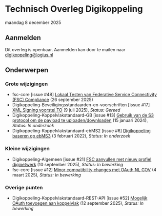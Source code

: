 <!-----------------------------







   :warning: Dit bestand wordt automatisch gegenereerd.
   :warning: Handmatige toevoegingen worden overschreven.







----------------------------->
# Technisch Overleg Digikoppeling

maandag 8 december 2025
## Aanmelden

Dit overleg is openbaar. Aanmelden kan door te mailen naar digikoppeling@logius.nl

## Onderwerpen

### Grote wijzigingen
* fsc-core [issue #48] [Lokaal Testen van Federative Service Connectivity (FSC) Compliance](https://github.com/Logius-standaarden/fsc-core/issues/48) (26 september 2025)
* Digikoppeling-Beveiligingsstandaarden-en-voorschriften [issue #17] [XML Signing voorstel TO](https://github.com/Logius-standaarden/Digikoppeling-Beveiligingsstandaarden-en-voorschriften/pull/17) (9 juli 2025), _Status: Gereed_
* Digikoppeling-Koppelvlakstandaard-GB [issue #13] [Gebruik van de S3 protocol om de payload te uploaden/downloaden](https://github.com/Logius-standaarden/Digikoppeling-Koppelvlakstandaard-GB/issues/13) (15 januari 2024), _Status: In onderzoek_
* Digikoppeling-Koppelvlakstandaard-ebMS2 [issue #6] [Digikoppeling baseren op ebMS3](https://github.com/Logius-standaarden/Digikoppeling-Koppelvlakstandaard-ebMS2/issues/6) (3 februari 2022), _Status: In onderzoek_

### Kleine wijzigingen
* Digikoppeling-Algemeen [issue #21] [FSC aanvullen met nieuw profiel diginetwerk](https://github.com/Logius-standaarden/Digikoppeling-Algemeen/issues/21) (10 september 2025), _Status: In bewerking_
* fsc-core [issue #12] [Minor compatibility changes met OAuth NL GOV](https://github.com/Logius-standaarden/fsc-core/issues/12) (4 maart 2025), _Status: In bewerking_

### Overige punten
* Digikoppeling-Koppelvlakstandaard-REST-API [issue #52] [Mogelijk OAuth toevoegen aan koppelvlak](https://github.com/Logius-standaarden/Digikoppeling-Koppelvlakstandaard-REST-API/issues/52) (12 september 2025), _Status: In bewerking_
